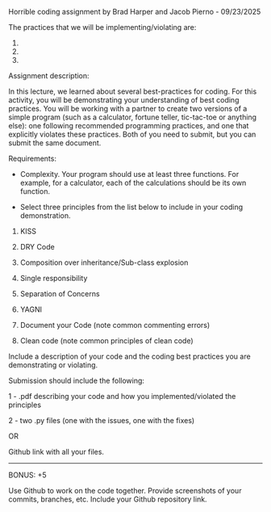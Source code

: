 Horrible coding assignment by Brad Harper and Jacob Pierno - 09/23/2025

The practices that we will be implementing/violating are:

1.
2.
3.

Assignment description:

In this lecture, we learned about several best-practices for coding. For this activity, you will be demonstrating your understanding of best coding practices. You will be working with a partner to create two versions of a simple program (such as a calculator, fortune teller, tic-tac-toe or anything else): one following recommended programming practices, and one that explicitly violates these practices. Both of you need to submit, but you can submit the same document. 

Requirements:

- Complexity. Your program should use at least three functions. For example, for a calculator, each of the calculations should be its own function.

- Select three principles from the list below to include in your coding demonstration.

1. KISS

2. DRY Code

3. Composition over inheritance/Sub-class explosion 

4. Single responsibility

5. Separation of Concerns

6. YAGNI

7. Document your Code (note common commenting errors)

8. Clean code (note common principles of clean code)

Include a description of your code and the coding best practices you are demonstrating or violating.

Submission should include the following:

1 - .pdf describing your code and how you implemented/violated the principles

2 - two .py files (one with the issues, one with the fixes)

OR

Github link with all your files.

----------------------------------------------------------------------------

BONUS: +5

Use Github to work on the code together. Provide screenshots of your commits, branches, etc. Include your Github repository link.
